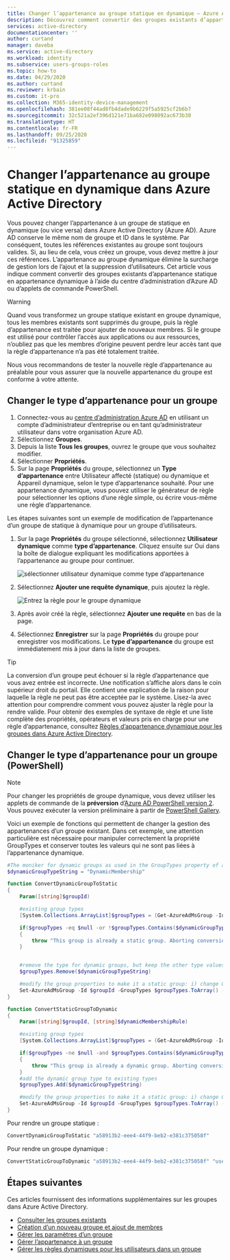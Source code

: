 ```yaml
---
title: Changer l’appartenance au groupe statique en dynamique – Azure AD | Microsoft Docs
description: Découvrez comment convertir des groupes existants d’appartenance statique en appartenance dynamique à l’aide du centre d’administration d’Azure AD ou de cmdlets PowerShell.
services: active-directory
documentationcenter: ''
author: curtand
manager: daveba
ms.service: active-directory
ms.workload: identity
ms.subservice: users-groups-roles
ms.topic: how-to
ms.date: 04/29/2020
ms.author: curtand
ms.reviewer: krbain
ms.custom: it-pro
ms.collection: M365-identity-device-management
ms.openlocfilehash: 381ee08f44ad8fb4dade9b6229f5a5925cf2b6b7
ms.sourcegitcommit: 32c521a2ef396d121e71ba682e098092ac673b30
ms.translationtype: HT
ms.contentlocale: fr-FR
ms.lasthandoff: 09/25/2020
ms.locfileid: "91325859"
---
```

# <a name="change-static-group-membership-to-dynamic-in-azure-active-directory"></a>Changer l’appartenance au groupe statique en dynamique dans Azure Active Directory

Vous pouvez changer l’appartenance à un groupe de statique en dynamique (ou vice versa) dans Azure Active Directory (Azure AD). Azure AD conserve le même nom de groupe et ID dans le système. Par conséquent, toutes les références existantes au groupe sont toujours valides. Si, au lieu de cela, vous créez un groupe, vous devez mettre à jour ces références. L’appartenance au groupe dynamique élimine la surcharge de gestion lors de l’ajout et la suppression d’utilisateurs. Cet article vous indique comment convertir des groupes existants d’appartenance statique en appartenance dynamique à l’aide du centre d’administration d’Azure AD ou d’applets de commande PowerShell.

> [!WARNING]
> Quand vous transformez un groupe statique existant en groupe dynamique, tous les membres existants sont supprimés du groupe, puis la règle d’appartenance est traitée pour ajouter de nouveaux membres. Si le groupe est utilisé pour contrôler l’accès aux applications ou aux ressources, n’oubliez pas que les membres d’origine peuvent perdre leur accès tant que la règle d’appartenance n’a pas été totalement traitée.
>
> Nous vous recommandons de tester la nouvelle règle d’appartenance au préalable pour vous assurer que la nouvelle appartenance du groupe est conforme à votre attente.

## <a name="change-the-membership-type-for-a-group"></a>Changer le type d’appartenance pour un groupe

1. Connectez-vous au [centre d’administration Azure AD](https://aad.portal.azure.com) en utilisant un compte d’administrateur d’entreprise ou en tant qu’administrateur utilisateur dans votre organisation Azure AD.
2. Sélectionnez **Groupes**.
3. Depuis la liste **Tous les groupes**, ouvrez le groupe que vous souhaitez modifier.
4. Sélectionner **Propriétés**.
5. Sur la page **Propriétés** du groupe, sélectionnez un **Type d’appartenance** entre Utilisateur affecté (statique) ou dynamique et Appareil dynamique, selon le type d’appartenance souhaité. Pour une appartenance dynamique, vous pouvez utiliser le générateur de règle pour sélectionner les options d’une règle simple, ou écrire vous-même une règle d’appartenance. 

Les étapes suivantes sont un exemple de modification de l’appartenance d’un groupe de statique à dynamique pour un groupe d’utilisateurs.

1. Sur la page **Propriétés** du groupe sélectionné, sélectionnez **Utilisateur dynamique** comme **type d’appartenance**. Cliquez ensuite sur Oui dans la boîte de dialogue expliquant les modifications apportées à l’appartenance au groupe pour continuer. 
  
   ![sélectionner utilisateur dynamique comme type d’appartenance](./media/groups-change-type/select-group-to-convert.png)
  
2. Sélectionnez **Ajouter une requête dynamique**, puis ajoutez la règle.
  
   ![Entrez la règle pour le groupe dynamique](./media/groups-change-type/enter-rule.png)
  
3. Après avoir créé la règle, sélectionnez **Ajouter une requête** en bas de la page.
4. Sélectionnez **Enregistrer** sur la page **Propriétés** du groupe pour enregistrer vos modifications. Le **type d’appartenance** du groupe est immédiatement mis à jour dans la liste de groupes.

> [!TIP]
> La conversion d’un groupe peut échouer si la règle d’appartenance que vous avez entrée est incorrecte. Une notification s’affiche alors dans le coin supérieur droit du portail. Elle contient une explication de la raison pour laquelle la règle ne peut pas être acceptée par le système. Lisez-la avec attention pour comprendre comment vous pouvez ajuster la règle pour la rendre valide. Pour obtenir des exemples de syntaxe de règle et une liste complète des propriétés, opérateurs et valeurs pris en charge pour une règle d’appartenance, consultez [Règles d’appartenance dynamique pour les groupes dans Azure Active Directory](groups-dynamic-membership.md).

## <a name="change-membership-type-for-a-group-powershell"></a>Changer le type d’appartenance pour un groupe (PowerShell)

> [!NOTE]
> Pour changer les propriétés de groupe dynamique, vous devez utiliser les applets de commande de la **préversion** d’[Azure AD PowerShell version 2](/powershell/azure/active-directory/install-adv2?view=azureadps-2.0). Vous pouvez exécuter la version préliminaire à partir de [PowerShell Gallery](https://www.powershellgallery.com/packages/AzureADPreview).

Voici un exemple de fonctions qui permettent de changer la gestion des appartenances d’un groupe existant. Dans cet exemple, une attention particulière est nécessaire pour manipuler correctement la propriété GroupTypes et conserver toutes les valeurs qui ne sont pas liées à l’appartenance dynamique.

```powershell
#The moniker for dynamic groups as used in the GroupTypes property of a group object
$dynamicGroupTypeString = "DynamicMembership"

function ConvertDynamicGroupToStatic
{
    Param([string]$groupId)

    #existing group types
    [System.Collections.ArrayList]$groupTypes = (Get-AzureAdMsGroup -Id $groupId).GroupTypes

    if($groupTypes -eq $null -or !$groupTypes.Contains($dynamicGroupTypeString))
    {
        throw "This group is already a static group. Aborting conversion.";
    }


    #remove the type for dynamic groups, but keep the other type values
    $groupTypes.Remove($dynamicGroupTypeString)

    #modify the group properties to make it a static group: i) change GroupTypes to remove the dynamic type, ii) pause execution of the current rule
    Set-AzureAdMsGroup -Id $groupId -GroupTypes $groupTypes.ToArray() -MembershipRuleProcessingState "Paused"
}

function ConvertStaticGroupToDynamic
{
    Param([string]$groupId, [string]$dynamicMembershipRule)

    #existing group types
    [System.Collections.ArrayList]$groupTypes = (Get-AzureAdMsGroup -Id $groupId).GroupTypes

    if($groupTypes -ne $null -and $groupTypes.Contains($dynamicGroupTypeString))
    {
        throw "This group is already a dynamic group. Aborting conversion.";
    }
    #add the dynamic group type to existing types
    $groupTypes.Add($dynamicGroupTypeString)

    #modify the group properties to make it a static group: i) change GroupTypes to add the dynamic type, ii) start execution of the rule, iii) set the rule
    Set-AzureAdMsGroup -Id $groupId -GroupTypes $groupTypes.ToArray() -MembershipRuleProcessingState "On" -MembershipRule $dynamicMembershipRule
}
```
Pour rendre un groupe statique :

```powershell
ConvertDynamicGroupToStatic "a58913b2-eee4-44f9-beb2-e381c375058f"
```

Pour rendre un groupe dynamique :

```powershell
ConvertStaticGroupToDynamic "a58913b2-eee4-44f9-beb2-e381c375058f" "user.displayName -startsWith ""Peter"""
```

## <a name="next-steps"></a>Étapes suivantes

Ces articles fournissent des informations supplémentaires sur les groupes dans Azure Active Directory.

* [Consulter les groupes existants](../fundamentals/active-directory-groups-view-azure-portal.md)
* [Création d’un nouveau groupe et ajout de membres](../fundamentals/active-directory-groups-create-azure-portal.md)
* [Gérer les paramètres d’un groupe](../fundamentals/active-directory-groups-settings-azure-portal.md)
* [Gérer l’appartenance à un groupe](../fundamentals/active-directory-groups-membership-azure-portal.md)
* [Gérer les règles dynamiques pour les utilisateurs dans un groupe](groups-dynamic-membership.md)